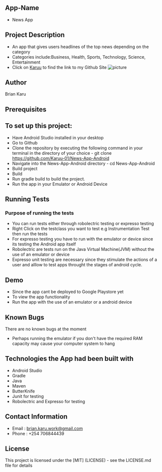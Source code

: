 ## App-Name
- News App

## Project Description
- An app that gives users headlines of the top news depending on the category
- Categories include:Business, Health, Sports, Technology, Science, Entertainment
- Click on [Karuu](https://github.com/Karuu-01) to find the link to my Github Site
![picture](https://images.unsplash.com/photo-1588681664899-f142ff2dc9b1?ixlib=rb-1.2.1&ixid=MnwxMjA3fDB8MHxwaG90by1wYWdlfHx8fGVufDB8fHx8&auto=format&fit=crop&w=800&q=80)

## Author
Brian Karu

## Prerequisites
## To set up this project:
- Have Android Studio installed in your desktop
- Go to Github 
- Clone the repository by executing the following command in your terminal in the directory of your choice - git clone https://github.com/Karuu-01/News-App-Android
- Navigate into the News-App-Android directory - cd News-App-Android
- Build project
- Build
- Run gradle build to build the project.
- Run the app in your Emulator or Android Device

## Running Tests
### Purpose of running the tests
- You can run tests either through robolectric testing or expresso testing
- Right Click on the testclass you want to test e.g Instrumentation Test then run the tests
- For expresso testing you have to run with the emulator or device since its testing the Android app itself
- Robolectric are tests run on the Java Virtual Machine(JVM) without the use of an emulator or device
- Expresso unit testing are necessary since they stimulate the actions of a user and alllow to test apps throught the stages of android cycle.

## Demo
- Since the app cant be deployed to Google Playstore yet
- To view the app functionality
- Run the app with the use of an emulator or a android device

## Known Bugs
There are no known bugs at the moment
- Perhaps running the emulator if you don't have the required RAM capacity may cause your computer system to hang

## Technologies the App had been built with
- Android Studio
- Gradle
- Java
- Maven
- ButterKnife
- Junit for testing
- Robolectric and Expresso for testing


## Contact Information
- Email : brian.karu.work@gmail.com
- Phone : +254 706844439

## License
This project is licensed under the [MIT] (LICENSE) - see the LICENSE.md file for details